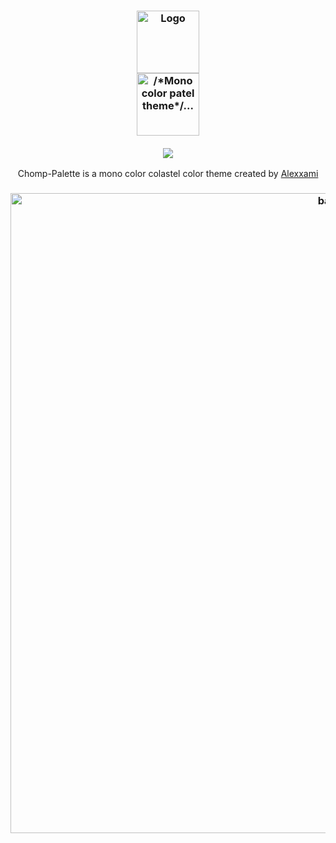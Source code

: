 <h3 align="center">
	<img src="https://chomp-palette.github.io/.github/chomp/green-chomp.png" width="100" alt="Logo"/><br/>
	<img src="https://chomp-palette.github.io/.github/asets/mini-banner.png" height="100" alt="/*Mono color patel theme*/..."/><br/>
  <br/>
	<img src="https://chomp-palette.github.io/.github/asets/small-separator.png"/>
</h3>

<p align="center">Chomp-Palette is a mono color colastel color theme created by <a href="https://github.com/Alexxami">Alexxami</a></p>

<h3 align="center">
<img src="https://chomp-palette.github.io/.github/asets/banner.png" width="1024" alt="banner"/><br/>
</h3>

